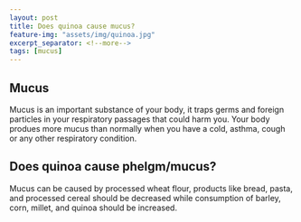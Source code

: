 ```yaml
---
layout: post
title: Does quinoa cause mucus?
feature-img: "assets/img/quinoa.jpg"
excerpt_separator: <!--more-->
tags: [mucus]
---
```

<!--more-->
 
## Mucus
Mucus is an important substance of your body, it traps germs and foreign particles in your respiratory passages that could harm you. Your body produes more mucus than normally when you have a cold, asthma, cough or any other respiratory condition.

## Does quinoa cause phelgm/mucus?
Mucus can be caused by processed wheat flour, products like bread, pasta, and processed cereal should be decreased while consumption of barley, corn, millet, and quinoa should be increased.
